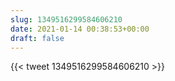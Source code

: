 ```yaml
---
slug: 1349516299584606210
date: 2021-01-14 00:38:53+00:00
draft: false
---
```


{{< tweet 1349516299584606210 >}}
